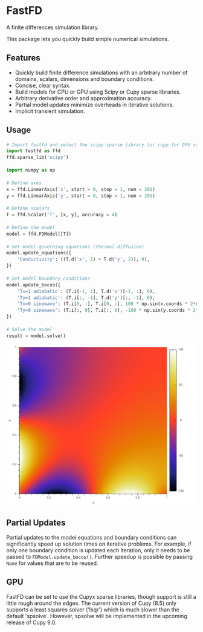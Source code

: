 # FastFD
A finite differences simulation library.

This package lets you quickly build simple numerical simulations.

## Features
 * Quickly build finite difference simulations with an arbitrary number of domains, scalars, dimensions and boundary conditions.
 * Concise, clear syntax.
 * Build models for CPU or GPU using Scipy or Cupy sparse libraries.
 * Arbitrary derivative order and approximation accuracy.
 * Partial model updates minimize overheads in iterative solutions.
 * Implicit transient simulation.

## Usage
```python
# Import fastfd and select the scipy sparse library (or cupy for GPU support)
import fastfd as ffd
ffd.sparse_lib('scipy')

import numpy as np

# Define axes
x = ffd.LinearAxis('x', start = 0, stop = 1, num = 201)
y = ffd.LinearAxis('y', start = 0, stop = 1, num = 201)

# Define scalars
T = ffd.Scalar('T', [x, y], accuracy = 4)

# Define the model
model = ffd.FDModel([T])

# Set model governing equations (thermal diffusion)
model.update_equations({
    'Conductivity': ((T.d('x', 2) + T.d('y', 2)), 0),
})

# Set model boundary conditions
model.update_bocos({
    'Tx=1 adiabatic': (T.i[-1, :], T.d('x')[-1, :], 0),
    'Ty=1 adiabatic': (T.i[:, -1], T.d('y')[:, -1], 0),
    'Tx=0 sinewave': (T.i[0, :], T.i[0, :], 100 * np.sin(x.coords * 2*np.pi)),
    'Ty=0 sinewave': (T.i[:, 0], T.i[:, 0], -100 * np.sin(y.coords * 2*np.pi)),
})

# Solve the model
result = model.solve()

```
<img src="./docs/readme/example_result.png" alt="Model Solution" width="500"/>

## Partial Updates
Partial updates to the model equations and boundary conditions can significantly speed up solution times on iterative
problems. For example, if only one boundary condition is updated each iteration, only it needs to be passed to
`FDModel.update_bocos()`. Further speedup is possible by passing `None` for values that are to be reused.

## GPU
FastFD can be set to use the Cupyx sparse libraries, though support is still a little rough around the edges. The current
version of Cupy (8.5) only supports a least squares solver ('lsqr') which is much slower than the default 'spsolve'.
However, spsolve will be implemented in the upcoming release of Cupy 9.0.
